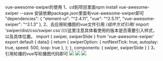 vue-awesome-swiper的使用
1、cd到项目里面npm install vue-awesome-swiper --save  安装依赖package.json里面有vue-awesome-swiper即可
  "dependencies": {
      "element-ui": "^2.4.11",
      "vue": "^2.5.11",
      "vue-awesome-swiper": "^3.1.3"
    },
2、去应用轮播图的vue文件引用
  /*组件方式引用*/
      import 'swiper/dist/css/swiper.css'////这里注意具体看使用的版本是否需要引入样式，以及具体位置。
      import { swiper, swiperSlide } from 'vue-awesome-swiper'
      export default {
        data() {
          return {
              swiperOption: {
                notNextTick: true,
                autoplay: true,
                speed: 500,
                loop: true
              },
            };
          },
      components: {
        swiper,
        swiperSlide
      }
  }
3、引用轮播的vue写轮播图代码即可
     <swiper :options="swiperOption">
      <swiper-slide><img src="../assets/images/xingtong1.jpg" class="lunbotu"></swiper-slide>
      <swiper-slide><img src="../assets/images/xingtong2.jpg" class="lunbotu"></swiper-slide>
      <swiper-slide><img src="../assets/images/xingtong3.jpg" class="lunbotu"></swiper-slide>
    </swiper>
